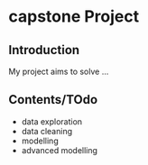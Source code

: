 # capstone Project


## Introduction

My project aims to solve ...

## Contents/TOdo
- data exploration
- data cleaning
- modelling
- advanced modelling
